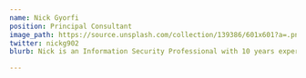 ```yaml
---
name: Nick Gyorfi
position: Principal Consultant
image_path: https://source.unsplash.com/collection/139386/601x601?a=.png
twitter: nickg902
blurb: Nick is an Information Security Professional with 10 years experience in Cyber Security and over 15 years experience in various information technology roles with global organizations to Government and educational institutions. Nick holds a Bachelor of Commerce Degree from Saint Mary's University, a diploma in information technology from Nova Scotia Community College and various certifications, including CISSP & CCSP. Having an always learn attitude, Nick continues to learn through completing self-paced courses and tinkering in his home lab. With a passion for information security, Nick is on the board of directors for the Atlantic Security Conference (AtlSecCon) and helps spread knowledge though community events, such as the Halifax Area Security Klatch (HASK), BSides Halifax and DC902.

---
```

